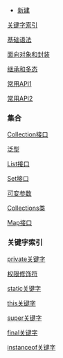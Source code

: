 - [新建](https://github.com/GrowTowardsSunlight/For-the-interview/new/master/java)

[关键字索引](#关键字索引)

[基础语法](java基础语法.md)

[面向对象和封装](java面向对象和封装.md)

[继承和多态](继承和多态.md)

[常用API1](常用API.md)

[常用API2](常用API2.md)

### 集合

[Collection接口](Collection接口.md)

[泛型](泛型.md)

[List接口](List接口.md)

[Set接口](Set接口.md)

[可变参数](#可变参数.md)

[Collections类](.md)

[Map接口](Map接口.md)

[](.md)

[](.md)


### 关键字索引

[private关键字](https://github.com/GrowTowardsSunlight/For-the-interview/blob/master/java/java面向对象和封装.md#private关键字)

[权限修饰符](https://github.com/GrowTowardsSunlight/For-the-interview/blob/master/java/继承和多态.md#权限修饰符)

[static关键字](https://github.com/GrowTowardsSunlight/For-the-interview/blob/master/java/java面向对象和封装.md#static)

[this关键字](https://github.com/GrowTowardsSunlight/For-the-interview/blob/master/java/继承和多态.md#this)

[super关键字](https://github.com/GrowTowardsSunlight/For-the-interview/blob/master/java/继承和多态.md#super)

[final关键字](https://github.com/GrowTowardsSunlight/For-the-interview/blob/master/java/继承和多态.md#final)

[instanceof关键字](https://github.com/GrowTowardsSunlight/For-the-interview/blob/master/java/继承和多态.md#instanceof)

[]()

[]()
